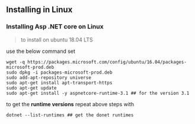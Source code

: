 ## Installing in Linux 

### Installing Asp .NET core on Linux 


> to install on ubuntu 18.04 LTS

use the below command set 

```shell
wget -q https://packages.microsoft.com/config/ubuntu/16.04/packages-microsoft-prod.deb
sudo dpkg -i packages-microsoft-prod.deb
sudo add-apt-repository universe
sudo apt-get install apt-transport-https
sudo apt-get update
sudo apt-get install -y aspnetcore-runtime-3.1 ## for the version 3.1
```
to get the **runtime versions** repeat above steps with 

```shell
dotnet --list-runtimes ## get the donet runtimes 
```
